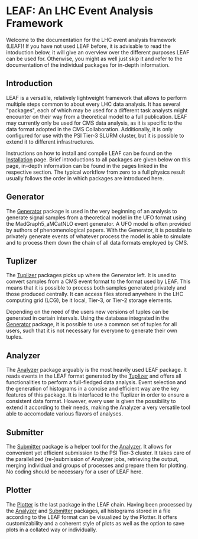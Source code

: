 # LEAF: An LHC Event Analysis Framework
Welcome to the documentation for the LHC event analysis framework (LEAF)! If you have not used LEAF before, it is advisable to read the intoduction below, it will give an overview over the different purposes LEAF can be used for. Otherwise, you might as well just skip it and refer to the documentation of the individual packages for in-depth information.

## Introduction
LEAF is a versatile, relatively lightweight framework that allows to perform multiple steps common to about every LHC data analysis. It has several "packages", each of which may be used for a different task analysts might encounter on their way from a theoretical model to a full publication. LEAF may currently only be used for CMS data analysis, as it is specific to the data format adopted in the CMS Collaboration. Additionally, it is only configured for use with the PSI Tier-3 SLURM cluster, but it is possible to extend it to different infrastructures.

Instructions on how to install and complie LEAF can be found on the [Installation](installation.md) page. Brief introductions to all packages are given below on this page, in-depth information can be found in the pages linked in the respective section. The typical workflow from zero to a full physics result usually follows the order in which packages are introduced here.

## Generator
The [Generator](packages/generator.md) package is used in the very beginning of an analysis to generate signal samples from a theoretical model in the UFO format using the MadGraph5_aMCatNLO event generator. A UFO model is often provided by authors of phenomenological papers. With the Generator, it is possible to privately generate events of whatever process the model is able to simulate and to process them down the chain of all data formats employed by CMS.

## Tuplizer
The [Tuplizer](packages/tuplizer.md) packages picks up where the Generator left. It is used to convert samples from a CMS event format to the format used by LEAF. This means that it is possible to process both samples generated privately and those produced centrally. It can access files stored anywhere in the LHC computing grid (LCG), be it local, Tier-3, or Tier-2 storage elements.

Depending on the need of the users new versions of tuples can be generated in certain intervals. Using the database integrated in the [Generator](packages/generator.md) package, it is possible to use a common set of tuples for all users, such that it is not necessary for everyone to generate their own tuples.

## Analyzer
The [Analyzer](packages/analyzer.md) package arguably is the most heavily used LEAF package. It reads events in the LEAF format generated by the [Tuplizer](packages/tuplizer.md) and offers all functionalities to perform a full-fledged data analysis. Event selection and the generation of histograms in a concise and efficient way are the key features of this package. It is interfaced to the Tuplizer in order to ensure a consistent data format. However, every user is given the possibility to extend it according to their needs, making the Analyzer a very versatile tool able to accomodate various flavors of analyses.

## Submitter
The [Submitter](packages/submitter.md) package is a helper tool for the [Analyzer](packages/analyzer.md). It allows for convenient yet efficient submission to the PSI Tier-3 cluster. It takes care of the parallelized (re-)submission of Analyzer jobs, retrieving the output, merging individual and groups of processes and prepare them for plotting. No coding should be necessary for a user of LEAF here.

## Plotter
The [Plotter](packages/plotter.md) is the last package in the LEAF chain. Having been processed by the [Analyzer](packages/analyzer.md) and [Submitter](packages/submitter.md) packages, all histograms stored in a file according to the LEAF format can be visualized by the Plotter. It offers customizability and a coherent style of plots as well as the option to save plots in a collated way or individually.
